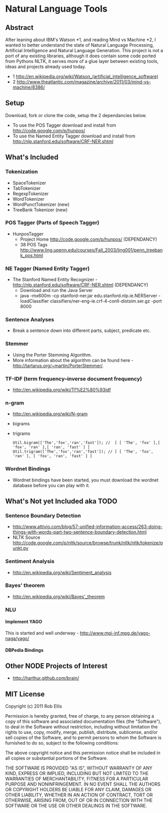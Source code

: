 # Natural Language Tools

## Abstract

After leaning about IBM's Watson *1, and reading Mind vs Machine *2, I wanted to better understand the state of Natural Language Processing, 
Artificial Intelligence and Natural Language Generation. This project is not a port of any existing libraries, although it does contain some 
code ported from Pythons NLTK, it serves more of a glue layer between existing tools, ideas and projects already used today.

* 1 http://en.wikipedia.org/wiki/Watson_(artificial_intelligence_software)
* 2 http://www.theatlantic.com/magazine/archive/2011/03/mind-vs-machine/8386/


## Setup

Download, fork or clone the code, setup the 2 dependancies below.

* To use the POS Tagger download and install from http://code.google.com/p/hunpos/
* To use the Named Entity Tagger download and install from http://nlp.stanford.edu/software/CRF-NER.shtml

## What's Included

### Tokenization 
   - SpaceTokenizer
   - TabTokenizer
   - RegexpTokenizer   
   - WordTokenizer
   - WordPunctTokenizer (new)
   - TreeBank Tokenizer (new)
   
### POS Tagger (Parts of Speech Tagger)
   - HunposTagger
      - Project Home http://code.google.com/p/hunpos/ (DEPENDANCY)
      - 38 POS Tags http://www.ling.upenn.edu/courses/Fall_2003/ling001/penn_treebank_pos.html

### NE Tagger (Named Entity Tagger)
  - The Stanford Named Entity Recognizer - http://nlp.stanford.edu/software/CRF-NER.shtml (DEPENDANCY)
    - Download and run the Java Server
    - java -mx600m -cp stanford-ner.jar edu.stanford.nlp.ie.NERServer -loadClassifier classifiers/ner-eng-ie.crf-4-conll-distsim.ser.gz -port 8000
 
### Sentence Analyses
  - Break a sentence down into different parts, subject, predicate etc.

### Stemmer
  - Using the Porter Stemming Algorithm.
  - More information about the algorithm can be found here - http://tartarus.org/~martin/PorterStemmer/.
  
### TF-IDF (term frequency–inverse document frequency)
  - http://en.wikipedia.org/wiki/Tf%E2%80%93idf
  
### n-gram
  - http://en.wikipedia.org/wiki/N-gram
  - bigrams
  - trigrams
  
    `Util.bigram(['The','fox','ran','fast']); //  [ [ 'The', 'fox' ],[ 'fox', 'ran' ],[ 'ran', 'fast' ] ]
    Util.trigram(['The','fox','ran','fast']); // [ [ 'The', 'fox', 'ran' ], [ 'fox', 'ran', 'fast' ] ]`
    
 
### Wordnet Bindings
 - Wordnet bindings have been started, you must download the wordnet database before you can play with it.
 
 
## What's Not yet Included aka TODO

### Sentence Boundary Detection
 - http://www.attivio.com/blog/57-unified-information-access/263-doing-things-with-words-part-two-sentence-boundary-detection.html
 - NLTK Source http://code.google.com/p/nltk/source/browse/trunk/nltk/nltk/tokenize/punkt.py

### Sentiment Analysis
 - http://en.wikipedia.org/wiki/Sentiment_analysis
 
### Bayes' theorem
 - http://en.wikipedia.org/wiki/Bayes'_theorem
 
### NLU

#### Implement YAGO 
 This is started and well underway - http://www.mpi-inf.mpg.de/yago-naga/yago/


#### DBPedia Bindings
 
## Other NODE Projects of Interest
 - http://harthur.github.com/brain/

## MIT License

Copyright (c) 2011 Rob Ellis

Permission is hereby granted, free of charge, to any person obtaining
a copy of this software and associated documentation files (the
"Software"), to deal in the Software without restriction, including
without limitation the rights to use, copy, modify, merge, publish,
distribute, sublicense, and/or sell copies of the Software, and to
permit persons to whom the Software is furnished to do so, subject to
the following conditions:

The above copyright notice and this permission notice shall be
included in all copies or substantial portions of the Software.

THE SOFTWARE IS PROVIDED "AS IS", WITHOUT WARRANTY OF ANY KIND,
EXPRESS OR IMPLIED, INCLUDING BUT NOT LIMITED TO THE WARRANTIES OF
MERCHANTABILITY, FITNESS FOR A PARTICULAR PURPOSE AND
NONINFRINGEMENT. IN NO EVENT SHALL THE AUTHORS OR COPYRIGHT HOLDERS BE
LIABLE FOR ANY CLAIM, DAMAGES OR OTHER LIABILITY, WHETHER IN AN ACTION
OF CONTRACT, TORT OR OTHERWISE, ARISING FROM, OUT OF OR IN CONNECTION
WITH THE SOFTWARE OR THE USE OR OTHER DEALINGS IN THE SOFTWARE.
